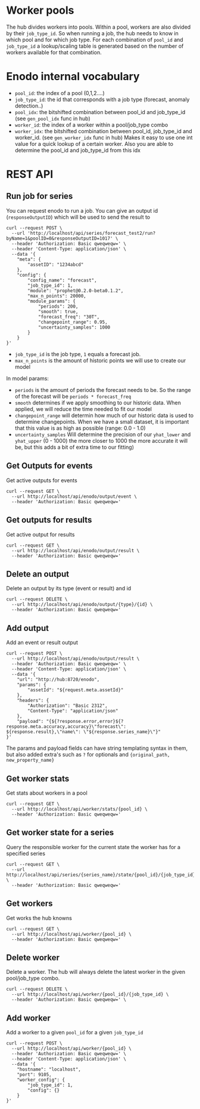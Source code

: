 
# Worker pools
The hub divides workers into pools. Within a pool, workers are also divided by their `job_type_id`. So when running a job, the hub needs to know in which pool and for which job type. For each combination of `pool_id` and `job_type_id` a lookup/scaling table is generated based on the number of workers available for that combination.

# Enodo internal vocabulary
- `pool_id`: the index of a pool (0,1,2....)
- `job_type_id`: the id that corresponds with a job type (forecast, anomaly detection..)
- `pool_idx`: the bitshifted combination between pool_id and job_type_id (see `gen_pool_idx` func in hub)
- `worker_id`: the index of a worker within a pool/job_type combo
- `worker_idx`: the bitshifted combination between pool_id, job_type_id and worker_id. (see `gen_worker_idx` func in hub) Makes it easy to use one int value for a quick lookup of a certain worker. Also you are able to determine the pool_id and job_type_id from this idx

# REST API

## Run job for series
You can request enodo to run a job. You can give an output id (`responseOutputID`) which will be used to send the result to

```
curl --request POST \
  --url 'http://localhost/api/series/forecast_test2/run?byName=1&poolID=0&responseOutputID=1017' \
  --header 'Authorization: Basic qweqweqw=' \
  --header 'Content-Type: application/json' \
  --data '{
	"meta": {
		"assetID": "1234abcd"
	},
	"config": {
		"config_name": "forecast",
		"job_type_id": 1,
		"module": "prophet@0.2.0-beta0.1.2",
		"max_n_points": 20000,
		"module_params": {
			"periods": 200,
			"smooth": true,
			"forecast_freq": "30T",
			"changepoint_range": 0.95,
			"uncertainty_samples": 1000
		}
	}
}'
```

- `job_type_id` is the job type, `1` equals a forecast job.
- `max_n_points` is the amount of historic points we will use to create our model

In model params:

- `periods` is the amount of periods the forecast needs to be. So the range of the forecast will be `periods * forecast_freq`
- `smooth` determines if we apply smoothing to our historic data. When applied, we will reduce the time needed to fit our model
- `changepoint_range` will determin how much of our historic data is used to determine changepoints. When we have a small dataset, it is important that this value is as high as possible (range: 0.0 - 1.0)
- `uncertainty_samples` Will determine the precision of our `yhat_lower` and `yhat_upper` (0 - 1000) the more closer to 1000 the more accurate it will be, but this adds a bit of extra time to our fitting)


## Get Outputs for events
Get active outputs for events

```
curl --request GET \
  --url http://localhost/api/enodo/output/event \
  --header 'Authorization: Basic qweqweqw='
```

## Get outputs for results
Get active output for results

```
curl --request GET \
  --url http://localhost/api/enodo/output/result \
  --header 'Authorization: Basic qweqweqw='
```

## Delete an output
Delete an output by its type (event or result) and id

```
curl --request DELETE \
  --url http://localhost/api/enodo/output/{type}/{id} \
  --header 'Authorization: Basic qweqweqw='
```

## Add output
Add an event or result output

```
curl --request POST \
  --url http://localhost/api/enodo/output/result \
  --header 'Authorization: Basic qweqweqw=' \
  --header 'Content-Type: application/json' \
  --data '{
	"url": "http://hub:8720/enodo",
	"params": {
		"assetId": "${request.meta.assetId}"
	},
	"headers": {
		"Authorization": "Basic 2312",
		"Content-Type": "application/json"
	},
	"payload": "{${?response.error,error}${?response.meta.accuracy,accuracy}\"forecast\": ${response.result},\"name\": \"${response.series_name}\"}"
}'
```

The params and payload fields can have string templating syntax in them, but also added extra's such as `?` for optionals and `{original_path, new_property_name}`

## Get worker stats
Get stats about workers in a pool

```
curl --request GET \
  --url http://localhost/api/worker/stats/{pool_id} \
  --header 'Authorization: Basic qweqweqw='
```

## Get worker state for a series
Query the responsible worker for the current state the worker has for a specified series

```
curl --request GET \
  --url http://localhost/api/series/{series_name}/state/{pool_id}/{job_type_id} \
  --header 'Authorization: Basic qweqweqw='
```


## Get workers
Get works the hub knowns

```
curl --request GET \
  --url http://localhost/api/worker/{pool_id} \
  --header 'Authorization: Basic qweqweqw='
```

## Delete worker
Delete a worker. The hub will always delete the latest worker in the given pool/job_type combo.

```
curl --request DELETE \
  --url http://localhost/api/worker/{pool_id}/{job_type_id} \
  --header 'Authorization: Basic qweqweqw=' \
```

## Add worker
Add a worker to a given `pool_id` for a given `job_type_id`

```
curl --request POST \
  --url http://localhost/api/worker/{pool_id} \
  --header 'Authorization: Basic qweqweqw=' \
  --header 'Content-Type: application/json' \
  --data '{
	"hostname": "localhost",
	"port": 9105,
	"worker_config": {
		"job_type_id": 1,
		"config": {}
	}
}'
```